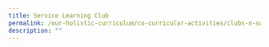 ```yaml
---
title: Service Learning Club
permalink: /our-holistic-curriculum/co-curricular-activities/clubs-n-societies/service-learning-club
description: ""
---
```

